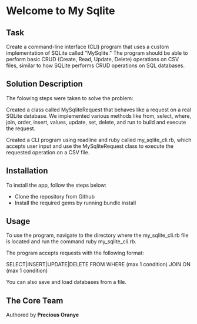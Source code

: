 <h1>Welcome to My Sqlite</h1>

<h2>Task</h2>
<p>Create a command-line interface (CLI) program that uses a custom implementation of SQLite called "MySqlite." The program should be able to perform basic CRUD (Create, Read, Update, Delete) operations on CSV files, similar to how SQLite performs CRUD operations on SQL databases.</p>

<h2>Solution Description</h2>
<p>The folowing steps were taken to solve the problem:</p>

<p>Created a class called MySqliteRequest that behaves like a request on a real SQLite database. We implemented various methods like from, select, where, join, order, insert, values, update, set, delete, and run to build and execute the request.</p>

<p>Created a CLI program using readline and ruby called my_sqlite_cli.rb, which accepts user input and use the MySqliteRequest class to execute the requested operation on a CSV file.</p>

<h2>Installation</h2>
<p>To install the app, follow the steps below:</p>
<ul>
<li>Clone the repository from Github</li>
<li>Install the required gems by running bundle install</li>
</ul>

<h2>Usage</h2>
<p>To use the program, navigate to the directory where the my_sqlite_cli.rb file is located and run the command ruby my_sqlite_cli.rb.</p> 

<p>The program accepts requests with the following format:</p>

<p>SELECT|INSERT|UPDATE|DELETE FROM WHERE (max 1 condition) JOIN ON (max 1 condition)</p>

<p>You can also save and load databases from a file.</p>


<h2>The Core Team</h2>
<p>Authored by <strong>Precious Oranye</strong></p>
